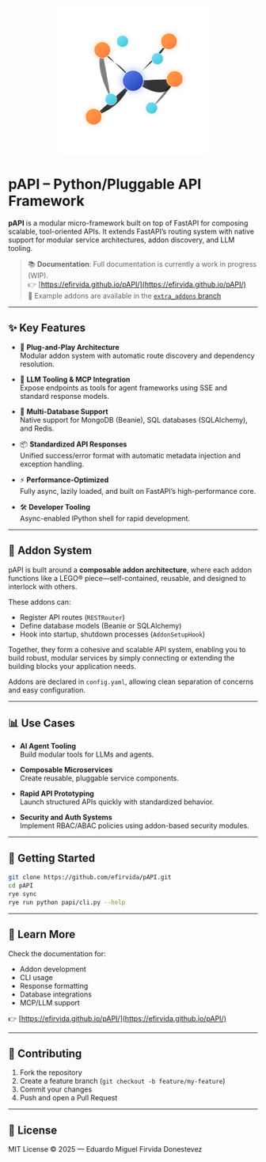<div align="center">
  <img src="logo.svg" alt="pAPI Logo" width="300"/>
</div>

# pAPI – Python/Pluggable API Framework

**pAPI** is a modular micro-framework built on top of FastAPI for composing scalable, tool-oriented APIs. It extends FastAPI’s routing system with native support for modular service architectures, addon discovery, and LLM tooling.

> 📚 **Documentation**: Full documentation is currently a work in progress (WIP).  
> 👉 [https://efirvida.github.io/pAPI/](https://efirvida.github.io/pAPI/)  
> 🧪 Example addons are available in the [`extra_addons` branch](https://github.com/efirvida/pAPI/tree/extra_addons)

---

## ✨ Key Features

- 🔌 **Plug-and-Play Architecture**  
  Modular addon system with automatic route discovery and dependency resolution.

- 🧠 **LLM Tooling & MCP Integration**  
  Expose endpoints as tools for agent frameworks using SSE and standard response models.

- 🧬 **Multi-Database Support**  
  Native support for MongoDB (Beanie), SQL databases (SQLAlchemy), and Redis.

- 📦 **Standardized API Responses**  
  Unified success/error format with automatic metadata injection and exception handling.

- ⚡ **Performance-Optimized**  
  Fully async, lazily loaded, and built on FastAPI’s high-performance core.

- 🛠️ **Developer Tooling**  
  Async-enabled IPython shell for rapid development.

---

## 🧩 Addon System

pAPI is built around a **composable addon architecture**, where each addon functions like a LEGO® piece—self-contained, reusable, and designed to interlock with others.

These addons can:

* Register API routes (`RESTRouter`)
* Define database models (Beanie or SQLAlchemy)
* Hook into startup, shutdown processes (`AddonSetupHook`)

Together, they form a cohesive and scalable API system, enabling you to build robust, modular services by simply connecting or extending the building blocks your application needs.

Addons are declared in `config.yaml`, allowing clean separation of concerns and easy configuration.

---

## 📊 Use Cases

- **AI Agent Tooling**  
  Build modular tools for LLMs and agents.

- **Composable Microservices**  
  Create reusable, pluggable service components.

- **Rapid API Prototyping**  
  Launch structured APIs quickly with standardized behavior.

- **Security and Auth Systems**  
  Implement RBAC/ABAC policies using addon-based security modules.

---

## 🚀 Getting Started

```bash
git clone https://github.com/efirvida/pAPI.git
cd pAPI
rye sync
rye run python papi/cli.py --help
````

---

## 🧠 Learn More

Check the documentation for:

* Addon development
* CLI usage
* Response formatting
* Database integrations
* MCP/LLM support

👉 [https://efirvida.github.io/pAPI/](https://efirvida.github.io/pAPI/)

---

## 🤝 Contributing

1. Fork the repository
2. Create a feature branch (`git checkout -b feature/my-feature`)
3. Commit your changes
4. Push and open a Pull Request

---

## 🪪 License

MIT License © 2025 — Eduardo Miguel Firvida Donestevez

